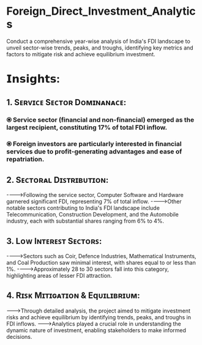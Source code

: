 # Foreign_Direct_Investment_Analytics

Conduct a comprehensive year-wise analysis of India's FDI landscape to unveil sector-wise trends, peaks, and troughs, identifying key metrics and factors to mitigate risk and achieve equilibrium investment.

# 𝗜𝗻𝘀𝗶𝗴𝗵𝘁𝘀:

## 1. Sᴇʀᴠɪᴄᴇ Sᴇᴄᴛᴏʀ Dᴏᴍɪɴᴀɴᴀᴄᴇ:

### ⦿ Service sector (financial and non-financial) emerged as the largest recipient, constituting 17% of total FDI inflow.
### ⦿ Foreign investors are particularly interested in financial services due to profit-generating advantages and ease of repatriation.

## 2. Sᴇᴄᴛᴏʀᴀʟ Dɪꜱᴛʀɪʙᴜᴛɪᴏɴ:

---->Following the service sector, Computer Software and 
     Hardware garnered significant FDI, representing 7% of total inflow.
---->Other notable sectors contributing to India's FDI landscape 
     include Telecommunication, Construction Development, and 
     the Automobile industry, each with substantial shares ranging from 
     6% to 4%.

## 3. Lᴏᴡ Iɴᴛᴇʀᴇꜱᴛ Sᴇᴄᴛᴏʀꜱ:

---->Sectors such as Coir, Defence Industries, Mathematical Instruments, 
     and Coal Production saw minimal interest, with shares equal to or 
     less than 1%.
---->Approximately 28 to 30 sectors fall into this category, highlighting 
     areas of lesser FDI attraction.

## 4. Rɪꜱᴋ Mɪᴛɪɢᴀᴛɪᴏɴ & Eqᴜɪʟɪʙʀɪᴜᴍ:

--->Through detailed analysis, the project aimed to mitigate investment 
    risks and achieve equilibrium by identifying trends, peaks, and 
    troughs in FDI inflows.
--->Analytics played a crucial role in understanding the dynamic nature 
    of investment, enabling stakeholders to make informed decisions.

